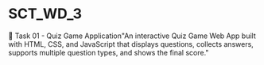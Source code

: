 # SCT_WD_3
📌 Task 01 - Quiz Game Application"An interactive Quiz Game Web App built with HTML, CSS, and JavaScript that displays questions, collects answers, supports multiple question types, and shows the final score."
